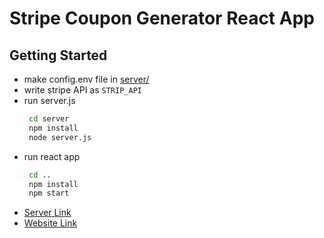 # Stripe Coupon Generator React App

## Getting Started

- make config.env file in [server/](./server)
- write stripe API as `STRIP_API`
- run server.js
    ```bash
     cd server
     npm install
     node server.js
    ```
- run react app
    ```bash
     cd ..
     npm install
     npm start
    ```
- [Server Link](https://calm-peak-13571.herokuapp.com/api/v1/coupon)
- [Website Link](https://tranquil-mesa-07598.herokuapp.com/)